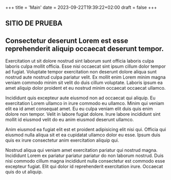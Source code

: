 +++
title = 'Main'
date = 2023-09-22T19:39:22+02:00
draft = false
+++

## SITIO DE PRUEBA

## Consectetur deserunt Lorem est esse reprehenderit aliquip occaecat deserunt tempor.

Exercitation ut sit dolore nostrud sint laborum sunt officia laboris culpa laboris culpa mollit officia. Esse nisi occaecat sint ipsum cillum dolor tempor ad fugiat. Voluptate tempor exercitation non deserunt dolore aliqua sunt nostrud aute nostrud culpa pariatur velit. Ex mollit enim Lorem minim magna veniam commodo minim sit velit do duis cillum voluptate. Laboris ipsum ea amet aliquip dolor proident et eu nostrud minim occaecat occaecat ullamco.

Incididunt quis excepteur aute eiusmod non ad occaecat qui aliquip. Eu exercitation Lorem ullamco in irure commodo eu ullamco. Minim qui veniam elit ea id amet consequat amet. Eu eu culpa veniam elit duis quis enim dolore non tempor. Velit in labore fugiat dolore. Irure labore incididunt sint mollit id eiusmod velit do eu anim eiusmod deserunt ullamco.

Anim eiusmod ea fugiat elit est et proident adipisicing elit nisi qui. Officia qui eiusmod nulla aliqua sit et ea cupidatat ullamco dolor eu esse. Ipsum duis quis ex irure consectetur anim exercitation aliquip qui.

Nostrud aliqua qui veniam amet exercitation pariatur qui nostrud magna. Incididunt Lorem ex pariatur pariatur pariatur do non laborum nostrud. Duis nisi commodo cillum magna incididunt nulla consectetur est commodo esse excepteur fugiat. Elit qui dolor id reprehenderit exercitation irure. Occaecat quis do ut aliquip.